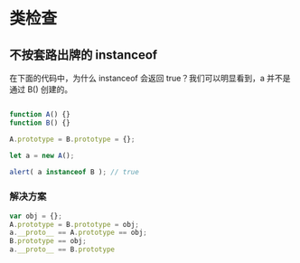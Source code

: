 # 类检查

## 不按套路出牌的 instanceof

在下面的代码中，为什么 instanceof 会返回 true？我们可以明显看到，a 并不是通过 B() 创建的。

``` javascript

function A() {}
function B() {}

A.prototype = B.prototype = {};

let a = new A();

alert( a instanceof B ); // true
```

### 解决方案

``` javascript
var obj = {};
A.prototype = B.prototype = obj;
a.__proto__ == A.prototype == obj;
B.prototype == obj;
a.__proto__ == B.prototype
```
